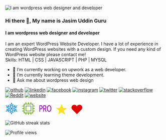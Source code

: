 ![I am wordpress web designer and developer](https://media-exp1.licdn.com/dms/image/C5616AQEAz3quLRc1fQ/profile-displaybackgroundimage-shrink_200_800/0/1609101589997?e=1649894400&v=beta&t=_ovxPVID9vOnhqpBnajcXefqBA2lGEzFdKbmI8iXZos)


### Hi there 👋, My name is Jasim Uddin Guru
#### I am wordpress web designer and developer


I am an expert WordPress Website Developer. I have a lot of experience in creating WordPress websites with a custom design. If you need any kind of WordPress website please contact me! <br>
Skills: HTML | CSS | JAVASCRIPT | PHP | MYSQL

- 🔭 I’m currently working on upwork as a web developer. 
- 🌱 I’m currently learning theme development. 
- 💬 Ask me about wordpress web design  


[<img src='https://cdn.jsdelivr.net/npm/simple-icons@3.0.1/icons/github.svg' alt='github' height='40'>](https://github.com/jasimuddinguru)  [<img src='https://cdn.jsdelivr.net/npm/simple-icons@3.0.1/icons/linkedin.svg' alt='linkedin' height='40'>](https://www.linkedin.com/in/jasimuddinguru/)  [<img src='https://cdn.jsdelivr.net/npm/simple-icons@3.0.1/icons/facebook.svg' alt='facebook' height='40'>](https://www.facebook.com/jasimuddinguru)  [<img src='https://cdn.jsdelivr.net/npm/simple-icons@3.0.1/icons/instagram.svg' alt='instagram' height='40'>](https://www.instagram.com/jasimuddinguru/)  [<img src='https://cdn.jsdelivr.net/npm/simple-icons@3.0.1/icons/twitter.svg' alt='twitter' height='40'>](https://twitter.com/jasimuddinguru)  [<img src='https://cdn.jsdelivr.net/npm/simple-icons@3.0.1/icons/stackoverflow.svg' alt='stackoverflow' height='40'>](https://stackoverflow.com/users/jasimuddinguru)  [<img src='https://cdn.jsdelivr.net/npm/simple-icons@3.0.1/icons/reddit.svg' alt='Reddit' height='40'>](https://www.reddit.com/user/jasimuddinguru)  [<img src='https://cdn.jsdelivr.net/npm/simple-icons@3.0.1/icons/icloud.svg' alt='website' height='40'>](jasimuddinguru.com)  

<a href='https://archiveprogram.github.com/'><img src='https://raw.githubusercontent.com/acervenky/animated-github-badges/master/assets/acbadge.gif' width='40' height='40'></a> <a href='https://docs.github.com/en/developers'><img src='https://raw.githubusercontent.com/acervenky/animated-github-badges/master/assets/devbadge.gif' width='40' height='40'></a> <a href='https://github.com/pricing'><img src='https://raw.githubusercontent.com/acervenky/animated-github-badges/master/assets/pro.gif' width='40' height='40'></a> <a href='https://stars.github.com/'><img src='https://raw.githubusercontent.com/acervenky/animated-github-badges/master/assets/starbadge.gif' width='35' height='35'></a> <a href='https://docs.github.com/en/github/supporting-the-open-source-community-with-github-sponsors'><img src='https://raw.githubusercontent.com/acervenky/animated-github-badges/master/assets/sponsorbadge.gif' width='35' height='35'></a> 

![GitHub streak stats](https://github-readme-streak-stats.herokuapp.com/?user=jasimuddinguru)  

![Profile views](https://gpvc.arturio.dev/jasimuddinguru)  
